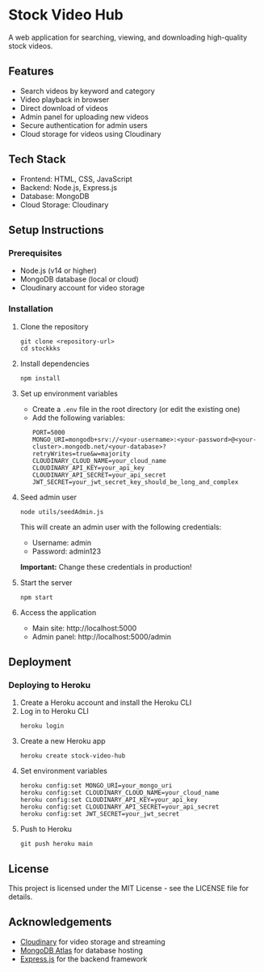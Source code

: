 # Stock Video Hub

A web application for searching, viewing, and downloading high-quality stock videos.

## Features

- Search videos by keyword and category
- Video playback in browser
- Direct download of videos
- Admin panel for uploading new videos
- Secure authentication for admin users
- Cloud storage for videos using Cloudinary

## Tech Stack

- Frontend: HTML, CSS, JavaScript
- Backend: Node.js, Express.js
- Database: MongoDB
- Cloud Storage: Cloudinary

## Setup Instructions

### Prerequisites

- Node.js (v14 or higher)
- MongoDB database (local or cloud)
- Cloudinary account for video storage

### Installation

1. Clone the repository
   ```
   git clone <repository-url>
   cd stockkks
   ```

2. Install dependencies
   ```
   npm install
   ```

3. Set up environment variables
   - Create a `.env` file in the root directory (or edit the existing one)
   - Add the following variables:
     ```
     PORT=5000
     MONGO_URI=mongodb+srv://<your-username>:<your-password>@<your-cluster>.mongodb.net/<your-database>?retryWrites=true&w=majority
     CLOUDINARY_CLOUD_NAME=your_cloud_name
     CLOUDINARY_API_KEY=your_api_key
     CLOUDINARY_API_SECRET=your_api_secret
     JWT_SECRET=your_jwt_secret_key_should_be_long_and_complex
     ```

4. Seed admin user
   ```
   node utils/seedAdmin.js
   ```
   This will create an admin user with the following credentials:
   - Username: admin
   - Password: admin123
   
   **Important:** Change these credentials in production!

5. Start the server
   ```
   npm start
   ```

6. Access the application
   - Main site: http://localhost:5000
   - Admin panel: http://localhost:5000/admin

## Deployment

### Deploying to Heroku

1. Create a Heroku account and install the Heroku CLI
2. Log in to Heroku CLI
   ```
   heroku login
   ```
3. Create a new Heroku app
   ```
   heroku create stock-video-hub
   ```
4. Set environment variables
   ```
   heroku config:set MONGO_URI=your_mongo_uri
   heroku config:set CLOUDINARY_CLOUD_NAME=your_cloud_name
   heroku config:set CLOUDINARY_API_KEY=your_api_key
   heroku config:set CLOUDINARY_API_SECRET=your_api_secret
   heroku config:set JWT_SECRET=your_jwt_secret
   ```
5. Push to Heroku
   ```
   git push heroku main
   ```

## License

This project is licensed under the MIT License - see the LICENSE file for details.

## Acknowledgements

- [Cloudinary](https://cloudinary.com/) for video storage and streaming
- [MongoDB Atlas](https://www.mongodb.com/cloud/atlas) for database hosting
- [Express.js](https://expressjs.com/) for the backend framework

